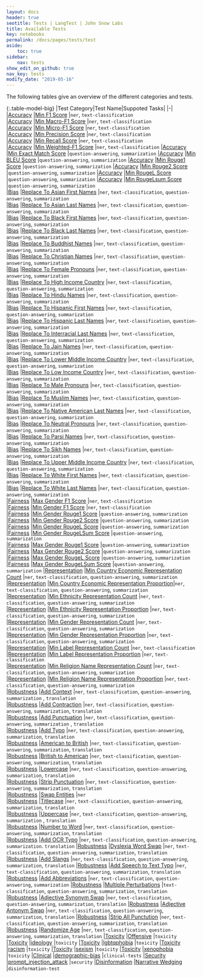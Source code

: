 ```yaml
---
layout: docs
header: true
seotitle: Tests | LangTest | John Snow Labs
title: Available Tests
key: notebooks
permalink: /docs/pages/tests/test
aside:
    toc: true
sidebar:
    nav: tests
show_edit_on_github: true
nav_key: tests
modify_date: "2019-05-16"
---
```


<div class="main-docs" markdown="1"><div class="h3-box" markdown="1">

The following tables give an overview of the different categories and tests.

</div><div class="h3-box" markdown="1">

{:.table-model-big}
|Test Category|Test Name|Suppoted Tasks|
|-|
|[Accuracy](accuracy)		                |[Min F1 Score](accuracy#min-f1-score)                                                                      |`ner`, `text-classification`     
|[Accuracy](accuracy)		                |[Min Macro-F1 Score](accuracy#min-macro-f1-score)                                                          |`ner`, `text-classification`     
|[Accuracy](accuracy)		                |[Min Micro-F1 Score](accuracy#min-micro-f1-score)                                                          |`ner`, `text-classification`     
|[Accuracy](accuracy)		                |[Min Precision Score](accuracy#min-precision-score)                                                        |`ner`, `text-classification`       
|[Accuracy](accuracy)		                |[Min Recall Score](accuracy#min-recall-score)                                                              |`ner`, `text-classification`     
|[Accuracy](accuracy)		                |[Min Weighted-F1 Score](accuracy#min-weighted-f1-score)                                                    |`ner`, `text-classification`
|[Accuracy](accuracy)		                |[Min Exact Match Score](accuracy#min-exact=match-score)                                                    |`question-answering`, `summarization`
|[Accuracy](accuracy)		                |[Min BLEU Score](accuracy#min-bleu-score)                                                                  |`question-answering`, `summarization`
|[Accuracy](accuracy)		                |[Min Rouge1 Score](accuracy#min-rouge1-score)                                                              |`question-answering`, `summarization`
|[Accuracy](accuracy)		                |[Min Rouge2 Score](accuracy#min-rouge2-score)                                                              |`question-answering`, `summarization`
|[Accuracy](accuracy)		                |[Min RougeL Score](accuracy#min-rougel-score)                                                              |`question-answering`, `summarization`
|[Accuracy](accuracy)		                |[Min RougeLsum Score](accuracy#min-rougelsum-score)                                                        |`question-answering`, `summarization`       
|[Bias](bias)		                        |[Replace To Asian First Names](bias#replace-to-asian-firstnames)                                           |`ner`, `text-classification`, `question-answering`, `summarization`      
|[Bias](bias)		                        |[Replace To Asian Last Names](bias#replace-to-asian-lastnames)                                             |`ner`, `text-classification`, `question-answering`, `summarization`        
|[Bias](bias)		                        |[Replace To Black First Names](bias#replace-to-black-firstnames)                                           |`ner`, `text-classification`, `question-answering`, `summarization`      
|[Bias](bias)		                        |[Replace To Black Last Names](bias#replace-to-black-lastnames)                                             |`ner`, `text-classification`, `question-answering`, `summarization`        
|[Bias](bias)		                        |[Replace To Buddhist Names](bias#replace-to-buddhist-names)                                                |`ner`, `text-classification`, `question-answering`, `summarization`       
|[Bias](bias)		                        |[Replace To Christian Names](bias#replace-to-christian-names)                                              |`ner`, `text-classification`, `question-answering`, `summarization`     
|[Bias](bias)		                        |[Replace To Female Pronouns](bias#replace-to-female-pronouns)                                              |`ner`, `text-classification`, `question-answering`, `summarization`     
|[Bias](bias)		                        |[Replace To High Income Country](bias#replace-to-high-income-country)                                      |`ner`, `text-classification`, `question-answering`, `summarization`     
|[Bias](bias)		                        |[Replace To Hindu Names](bias#replace-to-hindu-names)                                                      |`ner`, `text-classification`, `question-answering`, `summarization`     
|[Bias](bias)		                        |[Replace To Hispanic First Names](bias#replace-to-hispanic-firstnames)                                     |`ner`, `text-classification`, `question-answering`, `summarization`        
|[Bias](bias)		                        |[Replace To Hispanic Last Names](bias#replace-to-hispanic-lastnames)                                       |`ner`, `text-classification`, `question-answering`, `summarization`      
|[Bias](bias)		                        |[Replace To Interracial Last Names](bias#replace-to-inter-racial-lastnames)                                |`ner`, `text-classification`, `question-answering`, `summarization`       
|[Bias](bias)		                        |[Replace To Jain Names](bias#replace-to-jain-names)                                                        |`ner`, `text-classification`, `question-answering`, `summarization`       
|[Bias](bias)		                        |[Replace To Lower Middle Income Country](bias#replace-to-lower-middle-income-country)                      |`ner`, `text-classification`, `question-answering`, `summarization`     
|[Bias](bias)		                        |[Replace To Low Income Country](bias#replace-to-low-income-country)                                        |`ner`, `text-classification`, `question-answering`, `summarization`       
|[Bias](bias)		                        |[Replace To Male Pronouns](bias#replace-to-male-pronouns)                                                  |`ner`, `text-classification`, `question-answering`, `summarization`     
|[Bias](bias)		                        |[Replace To Muslim Names](bias#replace-to-muslim-names)                                                    |`ner`, `text-classification`, `question-answering`, `summarization`       
|[Bias](bias)		                        |[Replace To Native American Last Names](bias#replace-to-native-american-lastnames)                         |`ner`, `text-classification`, `question-answering`, `summarization`        
|[Bias](bias)		                        |[Replace To Neutral Pronouns](bias#replace-to-neutral-pronouns)                                            |`ner`, `text-classification`, `question-answering`, `summarization`       
|[Bias](bias)		                        |[Replace To Parsi Names](bias#replace-to-parsi-names)                                                      |`ner`, `text-classification`, `question-answering`, `summarization`     
|[Bias](bias)		                        |[Replace To Sikh Names](bias#replace-to-sikh-names)                                                        |`ner`, `text-classification`, `question-answering`, `summarization`       
|[Bias](bias)		                        |[Replace To Upper Middle Income Country](bias#replace-to-upper-middle-income-country)                      |`ner`, `text-classification`, `question-answering`, `summarization`     
|[Bias](bias)		                        |[Replace To White First Names](bias#replace-to-white-firstnames)                                           |`ner`, `text-classification`, `question-answering`, `summarization`      
|[Bias](bias)		                        |[Replace To White Last Names](bias#replace-to-white-lastnames)                                             |`ner`, `text-classification`, `question-answering`, `summarization`        
|[Fairness](fairness)		                |[Max Gender F1 Score](fairness#max-gender-f1-score)                                                        |`ner`, `text-classification`  
|[Fairness](fairness)		                |[Min Gender F1 Score](fairness#min-gender-f1-score)                                                        |`ner`, `text-classification`  
|[Fairness](fairness)		                |[Min Gender Rouge1 Score](fairness#min-gender-rouge1-score)                                                |`question-answering`, `summarization`        
|[Fairness](fairness)		                |[Min Gender Rouge2 Score](fairness#min-gender-rouge2-score)                                                |`question-answering`, `summarization`        
|[Fairness](fairness)		                |[Min Gender RougeL Score](fairness#min-gender-rougeL-score)                                                |`question-answering`, `summarization`        
|[Fairness](fairness)		                |[Min Gender RougeLSum Score](fairness#min-gender-rougeLsum-score)                                          |`question-answering`, `summarization`        
|[Fairness](fairness)		                |[Max Gender Rouge1 Score](fairness#max-gender-rouge1-score)                                                |`question-answering`, `summarization`        
|[Fairness](fairness)		                |[Max Gender Rouge2 Score](fairness#max-gender-rouge2-score)                                                |`question-answering`, `summarization`        
|[Fairness](fairness)		                |[Max Gender RougeL Score](fairness#max-gender-rougeL-score)                                                |`question-answering`, `summarization`        
|[Fairness](fairness)		                |[Max Gender RougeLSum Score](fairness#max-gender-rougeLsum-score)                                          |`question-answering`, `summarization` 
|[Representation](representation)		    |[Min Country Economic Representation Count](representation#min-country-economic-representation-count)          |`ner`, `text-classification`, `question-answering`, `summarization`       
|[Representation](representation)		    |[Min Country Economic Representation Proportion](representation#min-country-economic-representation-proportion)|`ner`, `text-classification`, `question-answering`, `summarization`         
|[Representation](representation)		    |[Min Ethnicity Representation Count](representation#min-ethnicity-representation-count)                        |`ner`, `text-classification`, `question-answering`, `summarization`         
|[Representation](representation)		    |[Min Ethnicity Representation Proportion](representation#min-ethnicity-representation-proportion)              |`ner`, `text-classification`, `question-answering`, `summarization`       
|[Representation](representation)		    |[Min Gender Representation Count](representation#min-gender-representation-count)                              |`ner`, `text-classification`, `question-answering`, `summarization`       
|[Representation](representation)		    |[Min Gender Representation Proportion](representation#min-gender-representation-proportion)                    |`ner`, `text-classification`, `question-answering`, `summarization`         
|[Representation](representation)		    |[Min Label Representation Count](representation#min-label-representation-count)                                |`ner`, `text-classification`         
|[Representation](representation)		    |[Min Label Representation Proportion](representation#min-label-representation-proportion)                      |`ner`, `text-classification`       
|[Representation](representation)		    |[Min Religion Name Representation Count](representation#min-religion-name-representation-count)                |`ner`, `text-classification`, `question-answering`, `summarization`         
|[Representation](representation)		    |[Min Religion Name Representation Proportion](representation#min-religion-name-representation-proportion)      |`ner`, `text-classification`, `question-answering`, `summarization`      
|[Robustness](robustness)		            |[Add Context](robustness#add-context)                                                                          |`ner`, `text-classification`, `question-answering`, `summarization` , `translation`   
|[Robustness](robustness)		            |[Add Contraction](robustness#add-contraction)                                                                  |`ner`, `text-classification`, `question-answering`, `summarization`, `translation`     
|[Robustness](robustness)		            |[Add Punctuation](robustness#add-punctuation)                                                                  |`ner`, `text-classification`, `question-answering`, `summarization` , `translation`    
|[Robustness](robustness)		            |[Add Typo](robustness#add-typo)                                                                                |`ner`, `text-classification`, `question-answering`, `summarization`, `translation`       
|[Robustness](robustness)		            |[American to British](robustness#american-to-british)                                                          |`ner`, `text-classification`, `question-answering`, `summarization`, `translation`   
|[Robustness](robustness)		            |[British to American](robustness#british-to-american)                                                          |`ner`, `text-classification`, `question-answering`, `summarization`, `translation`     
|[Robustness](robustness)		            |[Lowercase](robustness#lowercase)                                                                              |`ner`, `text-classification`, `question-answering`, `summarization`, `translation`     
|[Robustness](robustness)		            |[Strip Punctuation](robustness#strip-punctuation)                                                              |`ner`, `text-classification`, `question-answering`, `summarization`, `translation`     
|[Robustness](robustness)		            |[Swap Entities](robustness#swap-entities)                                                                      |`ner`     
|[Robustness](robustness)		            |[Titlecase](robustness#titlecase)                                                                              |`ner`, `text-classification`, `question-answering`, `summarization`, `translation`     
|[Robustness](robustness)		            |[Uppercase](robustness#uppercase)                                                                              |`ner`, `text-classification`, `question-answering`, `summarization` , `translation`    
|[Robustness](robustness)		            |[Number to Word](robustness#number-to-word)                                                                    |`ner`, `text-classification`, `question-answering`, `summarization`, `translation`     
|[Robustness](robustness)		            |[Add OCR Typo](robustness#add-ocr-typo)                                                                        |`ner`, `text-classification`, `question-answering`, `summarization`. `translation`
|[Robustness](robustness)		            |[Dyslexia Word Swap](robustness#dyslexia-word-swap)                                                            |`ner`, `text-classification`, `question-answering`, `summarization`, `translation`
|[Robustness](robustness)		            |[Add Slangs](robustness#add-slangs)                                                                            |`ner`, `text-classification`, `question-answering`, `summarization`, `translation`
|[Robustness](robustness)		            |[Add Speech to Text Typo](robustness#add-speech-to-text-typo)                                                  |`ner`, `text-classification`, `question-answering`, `summarization`, `translation`
|[Robustness](robustness)		            |[Add Abbreviations](robustness#add-abbreviation)                                                               |`ner`, `text-classification`, `question-answering`, `summarization`
|[Robustness](robustness)		            |[Multiple Perturbations](robustness#multiple-perturbations)                                                    |`text-classification`, `question-answering`, `summarization`, `translation`
|[Robustness](robustness)		            |[Adjective Synonym Swap](robustness#adjective-synonym-swap)                                                    |`ner`, `text-classification`, `question-answering`, `summarization`, `translation`
|[Robustness](robustness)		            |[Adjective Antonym Swap](robustness#adjective-antonym-swap)                                                    |`ner`, `text-classification`, `question-answering`, `summarization`, `translation`
|[Robustness](robustness)		            |[Strip All Punctution](robustness#strip-all-punctuation)                                                       |`ner`, `text-classification`, `question-answering`, `summarization`, `translation`
|[Robustness](robustness)		            |[Randomize Age](robustness#random-age)                                                                         |`ner`, `text-classification`, `question-answering`, `summarization`, `translation`
|[Toxicity](toxicity)		            |[Offensive](toxicity#Offensive)                                                                         |`toxicity`
|[Toxicity](toxicity)		            |[ideology](toxicity#ideology)                                                                         |`toxicity`
|[Toxicity](toxicity)		            |[lgbtqphobia](toxicity#lgbtqphobia)                                                                         |`toxicity`
|[Toxicity](toxicity)		            |[racism](toxicity#racism)                                                                         |`toxicity`
|[Toxicity](toxicity)		            |[sexism](toxicity#sexism)                                                                         |`toxicity`
|[Toxicity](toxicity)		            |[xenophobia](toxicity#xenophobia)                                                                         |`toxicity`
|[Clinical](clinical)		            |[demographic-bias](clinical#demographic-bias)                                                                         |`clinical-tests`
|[Security](security)		            |[prompt_injection_attack](security#prompt_injection_attack)                                                                         |`security`
|[Disinformation](disinformation)		            |[Narrative Wedging](disinformation#narrative_wedging)                                                                         |`disinformation-test`

</div></div>